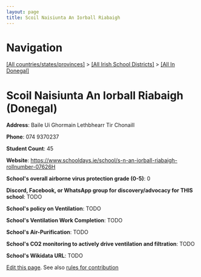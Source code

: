 ```yaml
---
layout: page
title: Scoil Naisiunta An Iorball Riabaigh
---
```

# Navigation

[[All countries/states/provinces]](../../..) > [[All Irish School Districts]](../..) > [[All In Donegal]](..)

# Scoil Naisiunta An Iorball Riabaigh (Donegal)

**Address**: Baile Ui Ghormain Lethbhearr Tir Chonaill

**Phone**: 074 9370237

**Student Count**: 45

**Website**: <https://www.schooldays.ie/school/s-n-an-iorball-riabaigh-rollnumber-07626H>

**School's overall airborne virus protection grade (0-5)**: 0

**Discord, Facebook, or WhatsApp group for discovery/advocacy for THIS school**: TODO

**School's policy on Ventilation**: TODO

**School's Ventilation Work Completion**: TODO

**School's Air-Purification**: TODO

**School's CO2 monitoring to actively drive ventilation and filtration**: TODO

**School's Wikidata URL**: TODO


[Edit this page](https://github.com/ventilate-schools/Ireland/edit/main/./Donegal/Scoil_Naisiunta_An_Iorball_Riabaigh.md). See also [rules for contribution](../../../contribution-rules/)